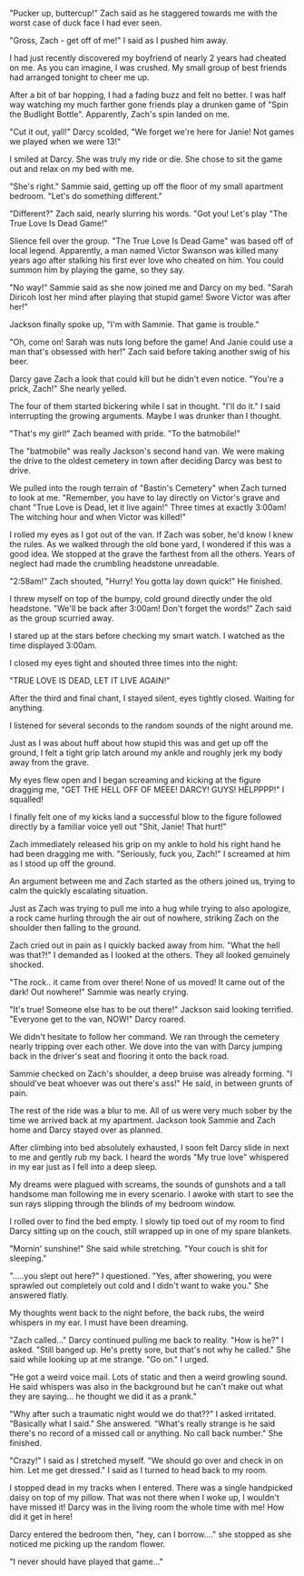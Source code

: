 "Pucker up, buttercup!" Zach said as he staggered towards me with the worst case of duck face I had ever seen.

"Gross, Zach - get off of me!" I said as I pushed him away. 

I had just recently discovered my boyfriend of nearly 2 years had cheated on me. As you can imagine, I was crushed. My small group of best friends had arranged tonight to cheer me up. 

After a bit of bar hopping, I had a fading buzz and felt no better. I was half way watching my much farther gone friends play a drunken game of "Spin the Budlight Bottle". Apparently, Zach's spin landed on me. 

"Cut it out, yall!" Darcy scolded, "We forget we're here for Janie! Not games we played when we were 13!" 

I smiled at Darcy. She was truly my ride or die. She chose to sit the game out and relax on my bed with me.

"She's right." Sammie said, getting up off the floor of my small apartment bedroom. "Let's do something different."

"Different?" Zach said, nearly slurring his words. "Got you! Let's play "The True Love Is Dead Game!" 

Slience fell over the group. "The True Love Is Dead Game" was based off of local legend. Apparently,  a man named Victor Swanson was killed many years ago after stalking his first ever love who cheated on him. You could summon him by playing the game, so they say.

"No way!" Sammie said as she now joined me and Darcy on my bed. "Sarah Diricoh lost her mind after playing that stupid game! Swore Victor was after her!" 

Jackson finally spoke up, "I'm with Sammie. That game is trouble."

"Oh, come on! Sarah was nuts long before the game! And Janie could use a man that's obsessed with her!" Zach said before taking another swig of his beer. 

Darcy gave Zach a look that could kill but he didn't even notice. "You're a prick, Zach!" She nearly yelled. 

The four of them started bickering while I sat in thought. "I'll do it." I said interrupting the growing arguments. Maybe I was drunker than I thought. 

"That's my girl!" Zach beamed with pride. "To the batmobile!"

The "batmobile" was really Jackson's second hand van. We were making the drive to the oldest cemetery in town after deciding Darcy was best to drive.

We pulled into the rough terrain of "Bastin's Cemetery" when Zach turned to look at me. "Remember, you have to lay directly on Victor's grave and chant "True Love is Dead, let it live again!" Three times at exactly 3:00am! The witching hour and when Victor was killed!" 

I rolled my eyes as I got out of the van. If Zach was sober, he'd know I knew the rules. As we walked through the old bone yard, I wondered if this was a good idea. We stopped at the grave the farthest from all the others. Years of neglect had made the crumbling headstone unreadable.  

"2:58am!" Zach shouted, "Hurry! You gotta lay down quick!" He finished. 

I threw myself on top of the bumpy, cold ground directly under the old headstone. "We'll be back after 3:00am! Don't forget the words!" Zach said as the group scurried away. 

I stared up at the stars before checking my smart watch. I watched as the time displayed 3:00am. 

I closed my eyes tight and shouted three times into the night:

"TRUE LOVE IS DEAD, LET IT LIVE AGAIN!" 

After the third and final chant, I stayed silent, eyes tightly closed. Waiting for anything.  

I listened for several seconds to the random sounds of the night around me. 

Just as I was about huff about how stupid this was and get up off the ground, I felt a tight grip latch around my ankle and roughly jerk my body away from the grave. 

My eyes flew open and I began screaming and kicking at the figure dragging me, "GET THE HELL OFF OF MEEE! DARCY! GUYS! HELPPPP!" I squalled! 

I finally felt one of my kicks land a successful blow to the figure followed directly by a familiar voice yell out "Shit, Janie! That hurt!"

Zach immediately released his grip on my ankle to hold his right hand he had been dragging me with. "Seriously, fuck you, Zach!" I screamed at him as I stood up off the ground. 

An argument between me and Zach started as the others joined us, trying to calm the quickly escalating situation. 

Just as Zach was trying to pull me into a hug while trying to also apologize, a rock came hurling through the air out of nowhere, striking Zach on the shoulder then falling to the ground.

Zach cried out in pain as I quickly backed away from him. "What the hell was that?!" I demanded as I looked at the others. They all looked genuinely shocked. 

"The rock.. it came from over there! None of us moved! It came out of the dark! Out nowhere!" Sammie was nearly crying. 

"It's true! Someone else has to be out there!" Jackson said looking terrified.  "Everyone get to the van, NOW!" Darcy roared.

We didn't hesitate to follow her command. We ran through the cemetery nearly tripping over each other. We dove into the van with Darcy jumping back in the driver's seat and flooring it onto the back road. 

Sammie checked on Zach's shoulder, a deep bruise was already forming. "I should've beat whoever was out there's ass!" He said, in between grunts of pain. 

The rest of the ride was a blur to me. All of us were very much sober by the time we arrived back at my apartment. Jackson took Sammie and Zach home and Darcy stayed over as planned. 

After climbing into bed absolutely exhausted, I soon felt Darcy slide in next to me and gently rub my back. I heard the words "My true love" whispered in my ear just as I fell into a deep sleep. 

My dreams were plagued with screams, the sounds of gunshots and a tall handsome man following me in every scenario. I awoke with start to see the sun rays slipping through the blinds of my bedroom window. 

I rolled over to find the bed empty. I slowly tip toed out of my room to find Darcy sitting up on the couch, still wrapped up in one of my spare blankets. 

"Mornin' sunshine!" She said while stretching. "Your couch is shit for sleeping."

".....you slept out here?" I questioned. "Yes, after showering, you were sprawled out completely out cold and I didn't want to wake you." She answered flatly. 

My thoughts went back to the night before, the back rubs, the weird whispers in my ear. I must have been dreaming. 

"Zach called..." Darcy continued pulling me back to reality. "How is he?" I asked. 
"Still banged up. He's pretty sore, but that's not why he called." She said while looking up at me strange. "Go on." I urged. 

"He got a weird voice mail. Lots of static and then a weird growling sound. He said whispers was also in the background but he can't make out what they are saying... he thought we did it as a prank." 

"Why after such a traumatic night would we do that??" I asked irritated. "Basically what I said." She answered. "What's really strange is he said there's no record of a missed call or anything. No call back number." She finished. 

"Crazy!" I said as I stretched myself. "We should go over and check in on him. Let me get dressed." I said as I turned to head back to my room.

I stopped dead in my tracks when I entered. There was a single handpicked daisy on top of my pillow. That was not there when I woke up, I wouldn't have missed it! Darcy was in the living room the whole time with me! How did it get in here! 

Darcy entered the bedroom then, "hey, can I borrow...." she stopped as she noticed me picking up the random flower. 

"I never should have played that game..."



